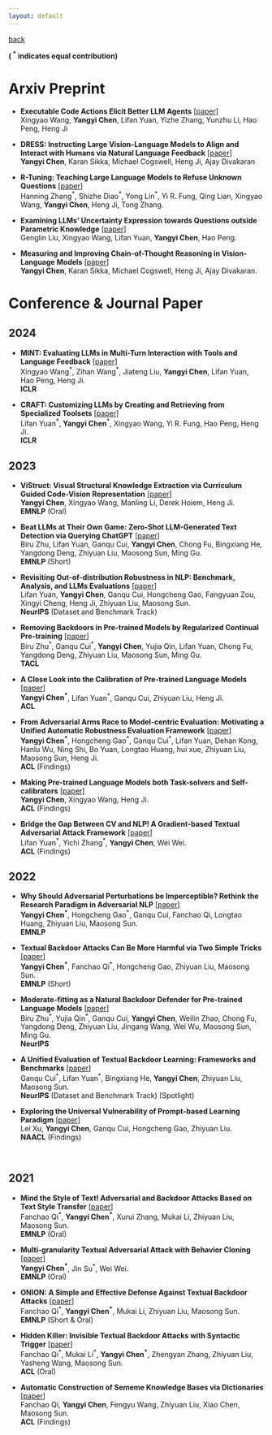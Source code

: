 ```yaml
---
layout: default
---
```




[back](./)

**(  <sup>\*</sup>  indicates equal contribution)**


# Arxiv Preprint
- **Executable Code Actions Elicit Better LLM Agents** [[paper](https://arxiv.org/abs/2402.01030)] <br/> Xingyao Wang, **Yangyi Chen**, Lifan Yuan, Yizhe Zhang, Yunzhu Li, Hao Peng, Heng Ji <br/>

- **DRESS: Instructing Large Vision-Language Models to Align and Interact with Humans via Natural Language Feedback** [[paper](http://arxiv.org/abs/2311.10081)] <br/> **Yangyi Chen**, Karan Sikka, Michael Cogswell, Heng Ji, Ajay Divakaran <br/>

- **R-Tuning: Teaching Large Language Models to Refuse Unknown Questions** [[paper](https://arxiv.org/abs/2311.09677)] <br/> Hanning Zhang<sup>\*</sup>, Shizhe Diao<sup>\*</sup>, Yong Lin<sup>\*</sup>, Yi R. Fung, Qing Lian, Xingyao Wang, **Yangyi Chen**, Heng Ji, Tong Zhang. <br/>

- **Examining LLMs’ Uncertainty Expression towards Questions outside Parametric Knowledge** [[paper](https://arxiv.org/abs/2311.09731)] <br/> Genglin Liu, Xingyao Wang, Lifan Yuan, **Yangyi Chen**, Hao Peng. <br/>

- **Measuring and Improving Chain-of-Thought Reasoning in Vision-Language Models** [[paper](https://arxiv.org/abs/2309.04461)] <br/> **Yangyi Chen**, Karan Sikka, Michael Cogswell, Heng Ji, Ajay Divakaran. <br/>



# Conference & Journal Paper
## 2024
- **MINT: Evaluating LLMs in Multi-Turn Interaction with Tools and Language Feedback** [[paper](https://arxiv.org/abs/2309.10691)] <br/> Xingyao Wang<sup>\*</sup>, Zihan Wang<sup>\*</sup>, Jiateng Liu, **Yangyi Chen**, Lifan Yuan, Hao Peng, Heng Ji. <br/> **ICLR**

- **CRAFT: Customizing LLMs by Creating and Retrieving from Specialized Toolsets** [[paper](https://arxiv.org/abs/2309.17428)] <br/> Lifan Yuan<sup>\*</sup>, **Yangyi Chen**<sup>\*</sup>, Xingyao Wang, Yi R. Fung, Hao Peng, Heng Ji. <br/> **ICLR**


## 2023 
- **ViStruct: Visual Structural Knowledge Extraction via Curriculum Guided Code-Vision Representation** [[paper]()] <br/> **Yangyi Chen**, Xingyao Wang, Manling Li, Derek Hoiem, Heng Ji. <br/> **EMNLP** (Oral)

- **Beat LLMs at Their Own Game: Zero-Shot LLM-Generated Text Detection via Querying ChatGPT** [[paper]()] <br/> Biru Zhu, Lifan Yuan, Ganqu Cui, **Yangyi Chen**, Chong Fu, Bingxiang He, Yangdong Deng, Zhiyuan Liu, Maosong Sun, Ming Gu. <br/> **EMNLP** (Short)

- **Revisiting Out-of-distribution Robustness in NLP: Benchmark, Analysis, and LLMs Evaluations** [[paper](http://arxiv.org/abs/2306.04618)]  <br/> Lifan Yuan, **Yangyi Chen**, Ganqu Cui, Hongcheng Gao, Fangyuan Zou, Xingyi Cheng, Heng Ji, Zhiyuan Liu, Maosong Sun. <br/> **NeurIPS** (Dataset and Benchmark Track)

- **Removing Backdoors in Pre-trained Models by Regularized Continual Pre-training** [[paper]()] <br/> Biru Zhu<sup>\*</sup>, Ganqu Cui<sup>\*</sup>, **Yangyi Chen**, Yujia Qin, Lifan Yuan, Chong Fu, Yangdong Deng, Zhiyuan Liu, Maosong Sun, Ming Gu. <br/> **TACL** 

- **A Close Look into the Calibration of Pre-trained Language Models** [[paper](https://arxiv.org/abs/2211.00151)] <br/> **Yangyi Chen<sup>\*</sup>**, Lifan Yuan<sup>\*</sup>, Ganqu Cui, Zhiyuan Liu, Heng Ji. <br/> **ACL** 

- **From Adversarial Arms Race to Model-centric Evaluation: Motivating a Unified Automatic Robustness Evaluation Framework** [[paper](https://arxiv.org/abs/2305.18503)] <br/> **Yangyi Chen<sup>\*</sup>**, Hongcheng Gao<sup>\*</sup>, Ganqu Cui<sup>\*</sup>, Lifan Yuan, Dehan Kong, Hanlu Wu, Ning Shi, Bo Yuan, Longtao Huang, hui xue, Zhiyuan Liu, Maosong Sun, Heng Ji. <br/> **ACL** (Findings)

- **Making Pre-trained Language Models both Task-solvers and Self-calibrators** [[paper](https://arxiv.org/abs/2307.11316)]  <br/> **Yangyi Chen**, Xingyao Wang, Heng Ji. <br/> **ACL** (Findings)

- **Bridge the Gap Between CV and NLP! A Gradient-based Textual Adversarial Attack Framework** [[paper](https://arxiv.org/abs/2110.15317)] <br/> Lifan Yuan<sup>\*</sup>, Yichi Zhang<sup>\*</sup>, **Yangyi Chen**, Wei Wei. <br/> **ACL** (Findings) 



## 2022
- **Why Should Adversarial Perturbations be Imperceptible? Rethink the Research Paradigm in Adversarial NLP** [[paper](https://arxiv.org/abs/2210.10683)] <br/> **Yangyi Chen<sup>\*</sup>**, Hongcheng Gao<sup>\*</sup>, Ganqu Cui, Fanchao Qi, Longtao Huang, Zhiyuan Liu, Maosong Sun.  <br/> **EMNLP**

- **Textual Backdoor Attacks Can Be More Harmful via Two Simple Tricks** [[paper](https://arxiv.org/abs/2110.08247)] <br/> **Yangyi Chen<sup>\*</sup>**, Fanchao Qi<sup>\*</sup>, Hongcheng Gao, Zhiyuan Liu, Maosong Sun.  <br/> **EMNLP** (Short)

- **Moderate-fitting as a Natural Backdoor Defender for Pre-trained Language Models** [[paper](https://openreview.net/pdf?id=C7cv9fh8m-b)] <br/> Biru Zhu<sup>\*</sup>, Yujia Qin<sup>\*</sup>, Ganqu Cui, **Yangyi Chen**, Weilin Zhao, Chong Fu, Yangdong Deng, Zhiyuan Liu, Jingang Wang, Wei Wu, Maosong Sun, Ming Gu.  <br/> **NeurIPS** 

- **A Unified Evaluation of Textual Backdoor Learning: Frameworks and Benchmarks** [[paper](https://arxiv.org/abs/2206.08514)] <br/> Ganqu Cui<sup>\*</sup>, Lifan Yuan<sup>\*</sup>, Bingxiang He, **Yangyi Chen**, Zhiyuan Liu, Maosong Sun.  <br/> **NeurIPS** (Dataset and Benchmark Track) (Spotlight)

- **Exploring the Universal Vulnerability of Prompt-based Learning Paradigm** [[paper](https://arxiv.org/abs/2204.05239)] <br/> Lei Xu, **Yangyi Chen**, Ganqu Cui, Hongcheng Gao, Zhiyuan Liu. <br/> **NAACL** (Findings) 
<br/>

## 2021
- **Mind the Style of Text! Adversarial and Backdoor Attacks Based on Text Style Transfer**  [[paper](https://arxiv.org/abs/2110.07139)] <br/> Fanchao Qi<sup>\*</sup>, **Yangyi Chen<sup>\*</sup>**, Xurui Zhang, Mukai Li, Zhiyuan Liu, Maosong Sun. <br/> **EMNLP** (Oral)

- **Multi-granularity Textual Adversarial Attack with Behavior Cloning** [[paper](https://arxiv.org/abs/2109.04367)] <br/> **Yangyi Chen<sup>\*</sup>**, Jin Su<sup>\*</sup>, Wei Wei. <br/> **EMNLP** (Oral)

- **ONION: A Simple and Effective Defense Against Textual Backdoor Attacks** [[paper](https://arxiv.org/abs/2011.10369)] <br/> Fanchao Qi<sup>\*</sup>, **Yangyi Chen<sup>\*</sup>**, Mukai Li, Zhiyuan Liu, Maosong Sun.  <br/>  **EMNLP** (Short & Oral) 


- **Hidden Killer: Invisible Textual Backdoor Attacks with Syntactic Trigger** [[paper](https://arxiv.org/abs/2105.12400)] <br/>  Fanchao Qi<sup>\*</sup>, Mukai Li<sup>\*</sup>, **Yangyi Chen<sup>\*</sup>**, Zhengyan Zhang, Zhiyuan Liu, Yasheng Wang, Maosong Sun.  <br/>  **ACL** (Oral)


- **Automatic Construction of Sememe Knowledge Bases via Dictionaries** [[paper](https://arxiv.org/abs/2105.12585)] <br/> Fanchao Qi, **Yangyi Chen**, Fengyu Wang, Zhiyuan Liu, Xiao Chen, Maosong Sun.  <br/> **ACL** (Findings) 


